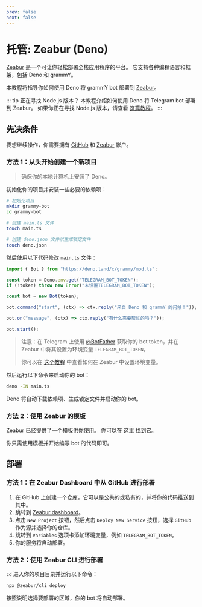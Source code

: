 ```yaml
---
prev: false
next: false
---
```


# 托管: Zeabur (Deno)

[Zeabur](https://zeabur.com) 是一个可让你轻松部署全栈应用程序的平台。
它支持各种编程语言和框架，包括 Deno 和 grammY。

本教程将指导你如何使用 Deno 将 grammY bot 部署到 [Zeabur](https://zeabur.com)。

::: tip 正在寻找 Node.js 版本？
本教程介绍如何使用 Deno 将 Telegram bot 部署到 Zeabur。
如果你正在寻找 Node.js 版本，请查看 [这篇教程](./zeabur-nodejs)。
:::

## 先决条件

要想继续操作，你需要拥有 [GitHub](https://github.com) 和 [Zeabur](https://zeabur.com) 帐户。

### 方法 1：从头开始创建一个新项目

> 确保你的本地计算机上安装了 Deno。

初始化你的项目并安装一些必要的依赖项：

```sh
# 初始化项目
mkdir grammy-bot
cd grammy-bot

# 创建 main.ts 文件
touch main.ts

# 创建 deno.json 文件以生成锁定文件
touch deno.json
```

然后使用以下代码修改 `main.ts` 文件：

```ts
import { Bot } from "https://deno.land/x/grammy/mod.ts";

const token = Deno.env.get("TELEGRAM_BOT_TOKEN");
if (!token) throw new Error("未设置TELEGRAM_BOT_TOKEN");

const bot = new Bot(token);

bot.command("start", (ctx) => ctx.reply("来自 Deno 和 grammY 的问候！"));

bot.on("message", (ctx) => ctx.reply("有什么需要帮忙的吗？"));

bot.start();
```

> 注意：在 Telegram 上使用 [@BotFather](https://t.me/BotFather) 获取你的 bot token，并在 Zeabur 中将其设置为环境变量 `TELEGRAM_BOT_TOKEN`。
>
> 你可以在 [这个教程](https://zeabur.com/docs/zh-CN/deploy/variables) 中查看如何在 Zeabur 中设置环境变量。

然后运行以下命令来启动你的 bot：

```sh
deno -IN main.ts
```

Deno 将自动下载依赖项、生成锁定文件并启动你的 bot。

### 方法 2：使用 Zeabur 的模板

Zeabur 已经提供了一个模板供你使用。
你可以在 [这里](https://github.com/zeabur/deno-telegram-bot-starter) 找到它。

你只需使用模板并开始编写 bot 的代码即可。

## 部署

### 方法 1：在 Zeabur Dashboard 中从 GitHub 进行部署

1. 在 GitHub 上创建一个仓库，它可以是公共的或私有的，并将你的代码推送到其中。
2. 跳转到 [Zeabur dashboard](https://dash.zeabur.com)。
3. 点击 `New Project` 按钮，然后点击 `Deploy New Service` 按钮，选择 `GitHub` 作为源并选择你的仓库。
4. 跳转到 `Variables` 选项卡添加环境变量，例如 `TELEGRAM_BOT_TOKEN`。
5. 你的服务将自动部署。

### 方法 2：使用 Zeabur CLI 进行部署

`cd` 进入你的项目目录并运行以下命令：

```sh
npx @zeabur/cli deploy
```

按照说明选择要部署的区域，你的 bot 将自动部署。
